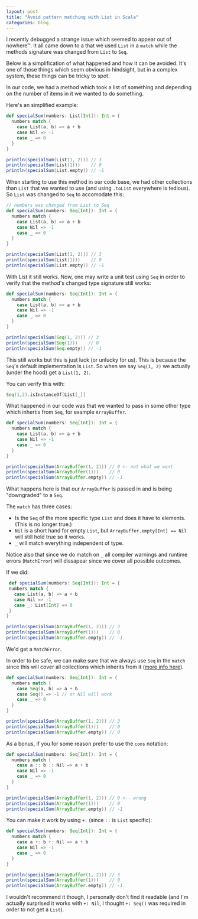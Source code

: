 ```yaml
---
layout: post
title: "Avoid pattern matching with List in Scala"
categories: blog
---
```


I recently debugged a strange issue which seemed to appear out of
nowhere™. It all came down to a that we used `List` in a `match` while
the methods signature was changed from `List` to `Seq`.

Below is a simplification of what happened and how it can be avoided. 
It's one of those things which seem obvious in hindsight, but
in a complex system, these things can be tricky to spot.

In our code, we had a method which took a list of something and depending
on the number of items in it we wanted to do something.

Here's an simplified example:

```scala
def specialSum(numbers: List[Int]): Int = {
  numbers match {
    case List(a, b) => a + b
    case Nil => -1
    case _ => 0
  }
}

println(specialSum(List(1, 2))) // 3
println(specialSum(List(1)))    // 0
println(specialSum(List.empty)) // -1
```

When starting to use this method in our code base, we had other collections than `List` that we wanted to use (and using `.toList` everywhere is tedious). So `List` was changed to `Seq` to accomodate this:

```scala
// numbers was changed from List to Seq
def specialSum(numbers: Seq[Int]): Int = {
  numbers match {
    case List(a, b) => a + b
    case Nil => -1
    case _ => 0
  }
}

println(specialSum(List(1, 2))) // 3
println(specialSum(List(1)))    // 0
println(specialSum(List.empty)) // -1
```

With List it still works. Now, one may write a unit test using `Seq` in order to verify that the method's changed type signature still works:


```scala
def specialSum(numbers: Seq[Int]): Int = {
  numbers match {
    case List(a, b) => a + b
    case Nil => -1
    case _ => 0
  }
}

println(specialSum(Seq(1, 2))) // 3
println(specialSum(Seq(1)))    // 0
println(specialSum(Seq.empty)) // -1
```

This still works but this is just luck (or unlucky for us). This is because the `Seq`'s default implementation is `List`. So when we say `Seq(1, 2)` we actually (under the hood) get a `List(1, 2)`.

You can verify this with:

```scala
Seq(1,2).isInstanceOf[List[_]]
```

What happened in our code was that we wanted to pass in some other type which inhertis from `Seq`, for example `ArrayBuffer`.

```scala
def specialSum(numbers: Seq[Int]): Int = {
  numbers match {
    case List(a, b) => a + b
    case Nil => -1
    case _ => 0
  }
}

println(specialSum(ArrayBuffer(1, 2))) // 0 <- not what we want
println(specialSum(ArrayBuffer(1)))    // 0
println(specialSum(ArrayBuffer.empty)) // -1
```

What happens here is that our `ArrayBuffer` is passed in and is being "downgraded" to a `Seq`. 

The `match` has three cases:

 - Is the `Seq` of the more specific type `List` and does it have to elements. (This is no longer true.)
 - `Nil` is a short hand for empty `List`, but `ArrayBuffer.empty[Int] == Nil` will still hold true so it works.
 - `_` will match everything independent of type.

 Notice also that since we do match on `_` all compiler warnings and runtime errors (`MatchError`) will dissapear since we cover all possible outcomes.

 If we did:

 ```scala
  def specialSum(numbers: Seq[Int]): Int = {
  numbers match {
    case List(a, b) => a + b
    case Nil => -1
    case _: List[Int] => 0
  }
}

println(specialSum(ArrayBuffer(1, 2))) // 3
println(specialSum(ArrayBuffer(1)))    // 0
println(specialSum(ArrayBuffer.empty)) // -1
```

We'd get a `MatchError`.

In order to be safe, we can make sure that we always use `Seq` in the `match` since this will cover all collections which inherits from it ([more info here](https://docs.scala-lang.org/overviews/collections/overview.html)).

```scala
def specialSum(numbers: Seq[Int]): Int = {
  numbers match {
    case Seq(a, b) => a + b
    case Seq() => -1 // or Nil will work
    case _ => 0
  }
}

println(specialSum(ArrayBuffer(1, 2))) // 3 
println(specialSum(ArrayBuffer(1)))    // 0
println(specialSum(ArrayBuffer.empty)) // 0
```

As a bonus, if you for some reason prefer to use the `cons` notation:

```scala
def specialSum(numbers: Seq[Int]): Int = {
  numbers match {
    case a :: b :: Nil => a + b
    case Nil => -1
    case _ => 0
  }
}

println(specialSum(ArrayBuffer(1, 2))) // 0 <-- wrong
println(specialSum(ArrayBuffer(1)))    // 0
println(specialSum(ArrayBuffer.empty)) // -1
```

You can make it work by using `+:` (since `::` is `List` specific):

```scala
def specialSum(numbers: Seq[Int]): Int = {
  numbers match {
    case a +: b +: Nil => a + b
    case Nil => -1
    case _ => 0
  }
}

println(specialSum(ArrayBuffer(1, 2))) // 3
println(specialSum(ArrayBuffer(1)))    // 0
println(specialSum(ArrayBuffer.empty)) // -1
```

I wouldn't recommend it though, I personally don't find it readable (and I'm actually surprised it works with `+: Nil`, I thought `+: Seq()` was required in order to not get a `List`).